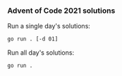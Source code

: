 ### Advent of Code 2021 solutions

Run a single day's solutions:
```bash
go run . [-d 01]
```

Run all day's solutions:
```bash
go run .
```
